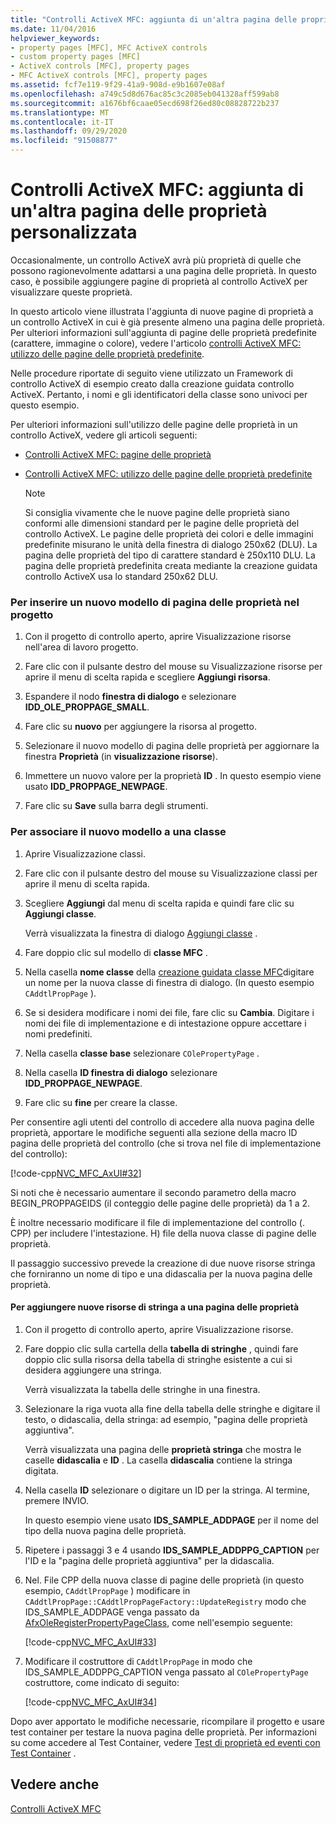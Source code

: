 ```yaml
---
title: "Controlli ActiveX MFC: aggiunta di un'altra pagina delle proprietà personalizzata"
ms.date: 11/04/2016
helpviewer_keywords:
- property pages [MFC], MFC ActiveX controls
- custom property pages [MFC]
- ActiveX controls [MFC], property pages
- MFC ActiveX controls [MFC], property pages
ms.assetid: fcf7e119-9f29-41a9-908d-e9b1607e08af
ms.openlocfilehash: a749c5d8d676ac85c3c2085eb041328aff599ab8
ms.sourcegitcommit: a1676bf6caae05ecd698f26ed80c08828722b237
ms.translationtype: MT
ms.contentlocale: it-IT
ms.lasthandoff: 09/29/2020
ms.locfileid: "91508877"
---
```

# <a name="mfc-activex-controls-adding-another-custom-property-page"></a>Controlli ActiveX MFC: aggiunta di un'altra pagina delle proprietà personalizzata

Occasionalmente, un controllo ActiveX avrà più proprietà di quelle che possono ragionevolmente adattarsi a una pagina delle proprietà. In questo caso, è possibile aggiungere pagine di proprietà al controllo ActiveX per visualizzare queste proprietà.

In questo articolo viene illustrata l'aggiunta di nuove pagine di proprietà a un controllo ActiveX in cui è già presente almeno una pagina delle proprietà. Per ulteriori informazioni sull'aggiunta di pagine delle proprietà predefinite (carattere, immagine o colore), vedere l'articolo [controlli ActiveX MFC: utilizzo delle pagine delle proprietà predefinite](mfc-activex-controls-using-stock-property-pages.md).

Nelle procedure riportate di seguito viene utilizzato un Framework di controllo ActiveX di esempio creato dalla creazione guidata controllo ActiveX. Pertanto, i nomi e gli identificatori della classe sono univoci per questo esempio.

Per ulteriori informazioni sull'utilizzo delle pagine delle proprietà in un controllo ActiveX, vedere gli articoli seguenti:

- [Controlli ActiveX MFC: pagine delle proprietà](mfc-activex-controls-property-pages.md)

- [Controlli ActiveX MFC: utilizzo delle pagine delle proprietà predefinite](mfc-activex-controls-using-stock-property-pages.md)

    > [!NOTE]
    >  Si consiglia vivamente che le nuove pagine delle proprietà siano conformi alle dimensioni standard per le pagine delle proprietà del controllo ActiveX. Le pagine delle proprietà dei colori e delle immagini predefinite misurano le unità della finestra di dialogo 250x62 (DLU). La pagina delle proprietà del tipo di carattere standard è 250x110 DLU. La pagina delle proprietà predefinita creata mediante la creazione guidata controllo ActiveX usa lo standard 250x62 DLU.

### <a name="to-insert-a-new-property-page-template-into-your-project"></a>Per inserire un nuovo modello di pagina delle proprietà nel progetto

1. Con il progetto di controllo aperto, aprire Visualizzazione risorse nell'area di lavoro progetto.

1. Fare clic con il pulsante destro del mouse su Visualizzazione risorse per aprire il menu di scelta rapida e scegliere **Aggiungi risorsa**.

1. Espandere il nodo **finestra di dialogo** e selezionare **IDD_OLE_PROPPAGE_SMALL**.

1. Fare clic su **nuovo** per aggiungere la risorsa al progetto.

1. Selezionare il nuovo modello di pagina delle proprietà per aggiornare la finestra **Proprietà** (in **visualizzazione risorse**).

1. Immettere un nuovo valore per la proprietà **ID** . In questo esempio viene usato **IDD_PROPPAGE_NEWPAGE**.

1. Fare clic su **Save** sulla barra degli strumenti.

### <a name="to-associate-the-new-template-with-a-class"></a>Per associare il nuovo modello a una classe

1. Aprire Visualizzazione classi.

1. Fare clic con il pulsante destro del mouse su Visualizzazione classi per aprire il menu di scelta rapida.

1. Scegliere **Aggiungi** dal menu di scelta rapida e quindi fare clic su **Aggiungi classe**.

   Verrà visualizzata la finestra di dialogo [Aggiungi classe](../ide/adding-a-class-visual-cpp.md#add-class-dialog-box) .

1. Fare doppio clic sul modello di **classe MFC** .

1. Nella casella **nome classe** della [creazione guidata classe MFC](reference/mfc-add-class-wizard.md)digitare un nome per la nuova classe di finestra di dialogo. (In questo esempio `CAddtlPropPage` ).

1. Se si desidera modificare i nomi dei file, fare clic su **Cambia**. Digitare i nomi dei file di implementazione e di intestazione oppure accettare i nomi predefiniti.

1. Nella casella **classe base** selezionare `COlePropertyPage` .

1. Nella casella **ID finestra di dialogo** selezionare **IDD_PROPPAGE_NEWPAGE**.

1. Fare clic su **fine** per creare la classe.

Per consentire agli utenti del controllo di accedere alla nuova pagina delle proprietà, apportare le modifiche seguenti alla sezione della macro ID pagina delle proprietà del controllo (che si trova nel file di implementazione del controllo):

[!code-cpp[NVC_MFC_AxUI#32](codesnippet/cpp/mfc-activex-controls-adding-another-custom-property-page_1.cpp)]

Si noti che è necessario aumentare il secondo parametro della macro BEGIN_PROPPAGEIDS (il conteggio delle pagine delle proprietà) da 1 a 2.

È inoltre necessario modificare il file di implementazione del controllo (. CPP) per includere l'intestazione. H) file della nuova classe di pagine delle proprietà.

Il passaggio successivo prevede la creazione di due nuove risorse stringa che forniranno un nome di tipo e una didascalia per la nuova pagina delle proprietà.

#### <a name="to-add-new-string-resources-to-a-property-page"></a>Per aggiungere nuove risorse di stringa a una pagina delle proprietà

1. Con il progetto di controllo aperto, aprire Visualizzazione risorse.

1. Fare doppio clic sulla cartella della **tabella di stringhe** , quindi fare doppio clic sulla risorsa della tabella di stringhe esistente a cui si desidera aggiungere una stringa.

   Verrà visualizzata la tabella delle stringhe in una finestra.

1. Selezionare la riga vuota alla fine della tabella delle stringhe e digitare il testo, o didascalia, della stringa: ad esempio, "pagina delle proprietà aggiuntiva".

   Verrà visualizzata una pagina delle **proprietà stringa** che mostra le caselle **didascalia** e **ID** . La casella **didascalia** contiene la stringa digitata.

1. Nella casella **ID** selezionare o digitare un ID per la stringa. Al termine, premere INVIO.

   In questo esempio viene usato **IDS_SAMPLE_ADDPAGE** per il nome del tipo della nuova pagina delle proprietà.

1. Ripetere i passaggi 3 e 4 usando **IDS_SAMPLE_ADDPPG_CAPTION** per l'ID e la "pagina delle proprietà aggiuntiva" per la didascalia.

1. Nel. File CPP della nuova classe di pagine delle proprietà (in questo esempio, `CAddtlPropPage` ) modificare in `CAddtlPropPage::CAddtlPropPageFactory::UpdateRegistry` modo che IDS_SAMPLE_ADDPAGE venga passato da [AfxOleRegisterPropertyPageClass](reference/registering-ole-controls.md#afxoleregisterpropertypageclass), come nell'esempio seguente:

   [!code-cpp[NVC_MFC_AxUI#33](codesnippet/cpp/mfc-activex-controls-adding-another-custom-property-page_2.cpp)]

1. Modificare il costruttore di `CAddtlPropPage` in modo che IDS_SAMPLE_ADDPPG_CAPTION venga passato al `COlePropertyPage` costruttore, come indicato di seguito:

   [!code-cpp[NVC_MFC_AxUI#34](codesnippet/cpp/mfc-activex-controls-adding-another-custom-property-page_3.cpp)]

Dopo aver apportato le modifiche necessarie, ricompilare il progetto e usare test container per testare la nuova pagina delle proprietà. Per informazioni su come accedere al Test Container, vedere [Test di proprietà ed eventi con Test Container](testing-properties-and-events-with-test-container.md) .

## <a name="see-also"></a>Vedere anche

[Controlli ActiveX MFC](mfc-activex-controls.md)
